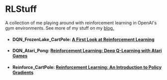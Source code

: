 # RLStuff
A collection of me playing around with reinforcement learning in OpenAI's gym environments. See more of my stuff on my [blog.](https://chengxi600.medium.com/)

- #### DQN_FrozenLake_CartPole: [A First Look at Reinforcement Learning](https://chengxi600.medium.com/first-look-at-reinforcement-learning-67688f36413d)
- #### DQN_Atari_Pong: [Reinforcement Learning: Deep Q-Learning with Atari Games](https://chengxi600.medium.com/reinforcement-learning-deep-q-learning-with-atari-games-63f5242440b1)
- #### Reinforce_CartPole: [Reinforcement Learning: An Introduction to Policy Gradients](https://chengxi600.medium.com/reinforcement-learning-introduction-to-policy-gradients-aa2ff134c1b)

